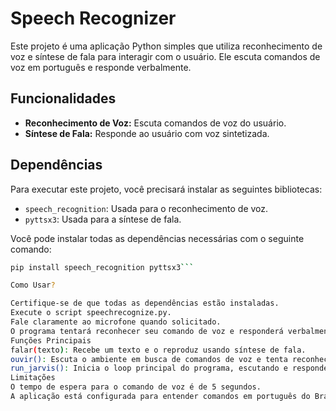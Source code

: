 

# Speech Recognizer

Este projeto é uma aplicação Python simples que utiliza reconhecimento de voz e síntese de fala para interagir com o usuário. Ele escuta comandos de voz em português e responde verbalmente.

## Funcionalidades

- **Reconhecimento de Voz:** Escuta comandos de voz do usuário.
- **Síntese de Fala:** Responde ao usuário com voz sintetizada.

## Dependências

Para executar este projeto, você precisará instalar as seguintes bibliotecas:

- `speech_recognition`: Usada para o reconhecimento de voz.
- `pyttsx3`: Usada para a síntese de fala.

Você pode instalar todas as dependências necessárias com o seguinte comando:

```bash
pip install speech_recognition pyttsx3```

Como Usar?

Certifique-se de que todas as dependências estão instaladas.
Execute o script speechrecognize.py.
Fale claramente ao microfone quando solicitado.
O programa tentará reconhecer seu comando de voz e responderá verbalmente.
Funções Principais
falar(texto): Recebe um texto e o reproduz usando síntese de fala.
ouvir(): Escuta o ambiente em busca de comandos de voz e tenta reconhecê-los.
run_jarvis(): Inicia o loop principal do programa, escutando e respondendo a comandos de voz continuamente.
Limitações
O tempo de espera para o comando de voz é de 5 segundos.
A aplicação está configurada para entender comandos em português do Brasil (pt-BR).

